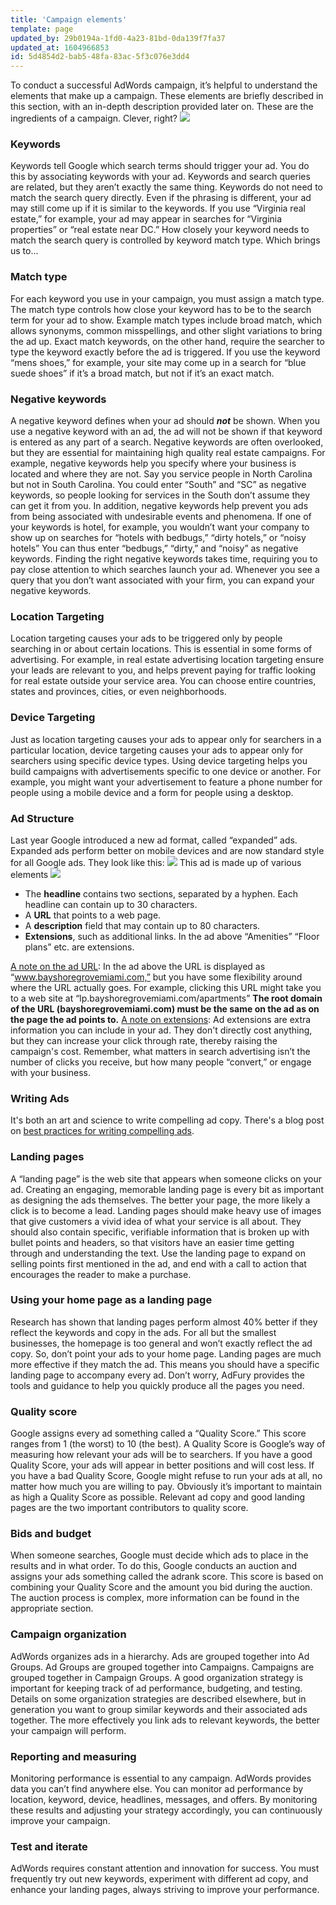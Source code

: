 ```yaml
---
title: 'Campaign elements'
template: page
updated_by: 29b0194a-1fd0-4a23-81bd-0da139f7fa37
updated_at: 1604966853
id: 5d4854d2-bab5-48fa-83ac-5f3c076e3dd4
---
```

<span style="font-weight: 400;">To conduct a successful AdWords campaign, it’s helpful to understand the elements that make up a campaign. These elements are briefly described in this section, with an in-depth description provided later on.</span> These are the ingredients of a campaign. Clever, right? ![](https://blog.adfury.io/wp-content/uploads/cooking-ingredient-cuisine-kitchen.jpg)

### Keywords

Keywords tell Google which search terms should trigger your ad. You do this by associating keywords with your ad. Keywords and search queries are related, but they aren’t exactly the same thing. Keywords do not need to match the search query directly. Even if the phrasing is different, your ad may still come up if it is similar to the keywords. If you use “Virginia real estate,” for example, your ad may appear in searches for “Virginia properties” or “real estate near DC.” How closely your keyword needs to match the search query is controlled by keyword match type. Which brings us to...

### Match type

For each keyword you use in your campaign, you must assign a match type. The match type controls how close your keyword has to be to the search term for your ad to show. Example match types include broad match, which allows synonyms, common misspellings, and other slight variations to bring the ad up. Exact match keywords, on the other hand, require the searcher to type the keyword exactly before the ad is triggered. If you use the keyword “mens shoes,” for example, your site may come up in a search for “blue suede shoes” if it’s a broad match, but not if it’s an exact match.

### Negative keywords

A negative keyword defines when your ad should _**not**_ be shown. When you use a negative keyword with an ad, the ad will not be shown if that keyword is entered as any part of a search. Negative keywords are often overlooked, but they are essential for maintaining high quality real estate campaigns. For example, negative keywords help you specify where your business is located and where they are not. Say you service people in North Carolina but not in South Carolina. You could enter “South” and “SC” as negative keywords, so people looking for services in the South don’t assume they can get it from you. In addition, negative keywords help prevent you ads from being associated with undesirable events and phenomena. If one of your keywords is hotel, for example, you wouldn’t want your company to show up on searches for “hotels with bedbugs,” “dirty hotels,” or “noisy hotels” You can thus enter “bedbugs,” “dirty,” and “noisy” as negative keywords. Finding the right negative keywords takes time, requiring you to pay close attention to which searches launch your ad. Whenever you see a query that you don’t want associated with your firm, you can expand your negative keywords.

### Location Targeting

Location targeting causes your ads to be triggered only by people searching in or about certain locations. This is essential in some forms of advertising. For example, in real estate advertising location targeting ensure your leads are relevant to you, and helps prevent paying for traffic looking for real estate outside your service area. You can choose entire countries, states and provinces, cities, or even neighborhoods.

### Device Targeting

Just as location targeting causes your ads to appear only for searchers in a particular location, device targeting causes your ads to appear only for searchers using specific device types. Using device targeting helps you build campaigns with advertisements specific to one device or another. For example, you might want your advertisement to feature a phone number for people using a mobile device and a form for people using a desktop.

### Ad Structure

Last year Google introduced a new ad format, called “expanded” ads. Expanded ads perform better on mobile devices and are now standard style for all Google ads. They look like this: ![](https://blog.adfury.io/wp-content/uploads/Ad.png) This ad is made up of various elements ![](https://blog.adfury.io/wp-content/uploads/Expanded.png)

*   The **headline** contains two sections, separated by a hyphen. Each headline can contain up to 30 characters.
*   A **URL** that points to a web page.
*   A **description** field that may contain up to 80 characters.
*   **Extensions**, such as additional links. In the ad above “Amenities” “Floor plans” etc. are extensions.

<span style="text-decoration: underline;">A note on the ad URL</span>: In the ad above the URL is displayed as “www.bayshoregrovemiami.com,” but you have some flexibility around where the URL actually goes. For example, clicking this URL might take you to a web site at “lp.bayshoregrovemiami.com/apartments” **The root domain of the URL (bayshoregrovemiami.com) must be the same on the ad as on the page the ad points to.** <span style="text-decoration: underline;">A note on extensions</span>: Ad extensions are extra information you can include in your ad. They don't directly cost anything, but they can increase your click through rate, thereby raising the campaign's cost. Remember, what matters in search advertising isn’t the number of clicks you receive, but how many people “convert,” or engage with your business.

### Writing Ads

It's both an art and science to write compelling ad copy. There's a blog post on [best practices for writing compelling ads](https://blog.adfury.io/blog/writing-ad-variations/).

### Landing pages

A “landing page” is the web site that appears when someone clicks on your ad. Creating an engaging, memorable landing page is every bit as important as designing the ads themselves. The better your page, the more likely a click is to become a lead. Landing pages should make heavy use of images that give customers a vivid idea of what your service is all about. They should also contain specific, verifiable information that is broken up with bullet points and headers, so that visitors have an easier time getting through and understanding the text. Use the landing page to expand on selling points first mentioned in the ad, and end with a call to action that encourages the reader to make a purchase.

### Using your home page as a landing page

Research has shown that landing pages perform almost 40% better if they reflect the keywords and copy in the ads. For all but the smallest businesses, the homepage is too general and won’t exactly reflect the ad copy. So, don’t point your ads to your home page. Landing pages are much more effective if they match the ad. This means you should have a specific landing page to accompany every ad. Don’t worry, AdFury provides the tools and guidance to help you quickly produce all the pages you need.

### Quality score

Google assigns every ad something called a “Quality Score.” This score ranges from 1 (the worst) to 10 (the best). A Quality Score is Google’s way of measuring how relevant your ads will be to searchers. If you have a good Quality Score, your ads will appear in better positions and will cost less. If you have a bad Quality Score, Google might refuse to run your ads at all, no matter how much you are willing to pay. Obviously it’s important to maintain as high a Quality Score as possible. Relevant ad copy and good landing pages are the two important contributors to quality score.

### Bids and budget

When someone searches, Google must decide which ads to place in the results and in what order. To do this, Google conducts an auction and assigns your ads something called the adrank score. This score is based on combining your Quality Score and the amount you bid during the auction. The auction process is complex, more information can be found in the appropriate section.

### Campaign organization

AdWords organizes ads in a hierarchy. Ads are grouped together into Ad Groups. Ad Groups are grouped together into Campaigns. Campaigns are grouped together in Campaign Groups. A good organization strategy is important for keeping track of ad performance, budgeting, and testing. Details on some organization strategies are described elsewhere, but in generation you want to group similar keywords and their associated ads together. The more effectively you link ads to relevant keywords, the better your campaign will perform.

### Reporting and measuring

Monitoring performance is essential to any campaign. AdWords provides data you can’t find anywhere else. You can monitor ad performance by location, keyword, device, headlines, messages, and offers. By monitoring these results and adjusting your strategy accordingly, you can continuously improve your campaign.

### Test and iterate

AdWords requires constant attention and innovation for success. You must frequently try out new keywords, experiment with different ad copy, and enhance your landing pages, always striving to improve your performance.